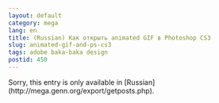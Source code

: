 ```yaml
---
layout: default
category: mega
lang: en
title: (Russian) Как открыть animated GIF в Photoshop CS3
slug: animated-gif-and-ps-cs3
tags: adobe baka-baka design 
postid: 450
---
```

<p>Sorry, this entry is only available in [Russian](http://mega.genn.org/export/getposts.php).</p>